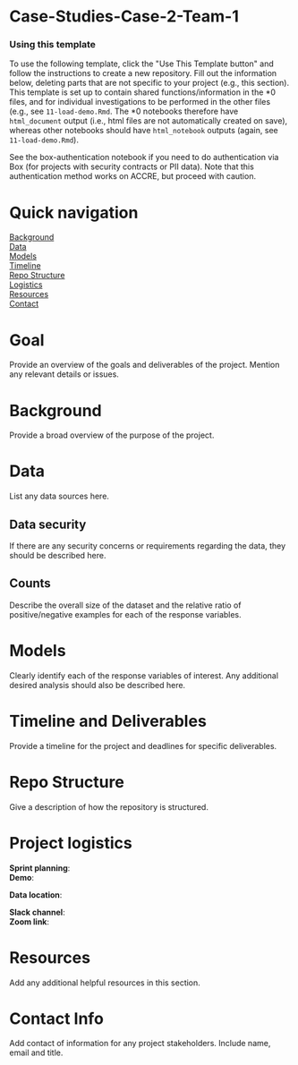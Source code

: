 # Case-Studies-Case-2-Team-1

### Using this template
To use the following template, click the "Use This Template button" and follow the instructions to create a new repository. Fill out the information below, deleting parts that are not specific to your project (e.g., this section). This template is set up to contain shared functions/information in the *0 files, and for individual investigations to be performed in the other files (e.g., see `11-load-demo.Rmd`.  The *0 notebooks therefore have `html_document` output (i.e., html files are not automatically created on save), whereas other notebooks should have `html_notebook` outputs (again, see `11-load-demo.Rmd`).

See the box-authentication notebook if you need to do authentication via Box (for projects with security contracts or PII data). Note that this authentication method works on ACCRE, but proceed with caution.

# Quick navigation
[Background](#background)  
[Data](#data)  
[Models](#models)  
[Timeline](#timeline-and-deliverables)  
[Repo Structure](#repo-structure)  
[Logistics](#project-logistics)  
[Resources](#resources)  
[Contact](#contact-info)  

# Goal
Provide an overview of the goals and deliverables of the project. Mention any relevant details or issues. 

# Background  

Provide a broad overview of the purpose of the project.

# Data

List any data sources here.

## Data security

If there are any security concerns or requirements regarding the data, they should be described here.

## Counts

Describe the overall size of the dataset and the relative ratio of positive/negative examples for each of the response variables.

# Models

Clearly identify each of the response variables of interest.  Any additional desired analysis should also be described here.

# Timeline and Deliverables

Provide a timeline for the project and deadlines for specific deliverables.

# Repo Structure

Give a description of how the repository is structured.

# Project logistics

**Sprint planning**:  
**Demo**:  

**Data location**:  

**Slack channel**:  
**Zoom link**:  

# Resources

Add any additional helpful resources in this section.


# Contact Info

Add contact of information for any project stakeholders. Include name, email and title.  
